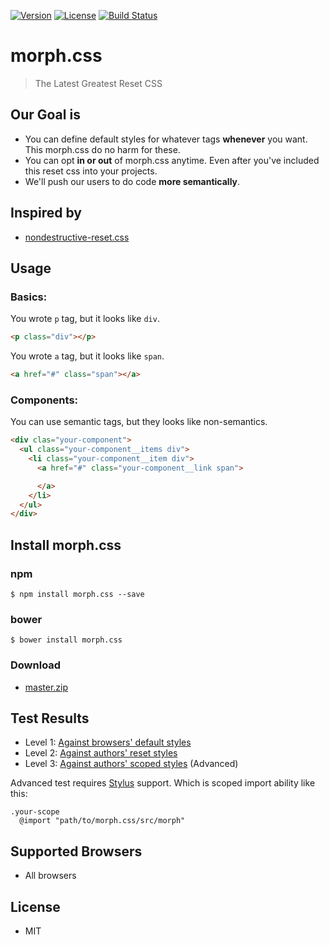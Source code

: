 [![Version](https://img.shields.io/npm/v/morph.css.svg)](https://www.npmjs.com/package/morph.css)
[![License](https://img.shields.io/npm/l/morph.css.svg)](https://github.com/internets-inc/morph.css/blob/master/LICENSE)
[![Build Status](https://travis-ci.org/internets-inc/morph.css.svg?branch=master)](https://travis-ci.org/internets-inc/morph.css)

# morph.css

> The Latest Greatest Reset CSS

## Our Goal is

- You can define default styles for whatever tags **whenever** you want. This morph.css do no harm for these.
- You can opt **in or out** of morph.css anytime. Even after you've included this reset css into your projects.
- We'll push our users to do code **more semantically**.

## Inspired by

- [nondestructive-reset.css](https://github.com/BYODKM/nondestructive-reset.css)

## Usage

### Basics:

You wrote `p` tag, but it looks like `div`.

```html
<p class="div"></p>
```

You wrote `a` tag, but it looks like `span`.

```html
<a href="#" class="span"></a>
```

### Components:

You can use semantic tags, but they looks like non-semantics.

```html
<div clas="your-component">
  <ul class="your-component__items div">
    <li class="your-component__item div">
      <a href="#" class="your-component__link span">

      </a>
    </li>
  </ul>
</div>
```

## Install morph.css

### npm

```
$ npm install morph.css --save
```

### bower

```
$ bower install morph.css
```

### Download
- [master.zip](https://github.com/internets-inc/morph.css/archive/master.zip)

## Test Results

- Level 1: [Against browsers' default styles](http://internets-inc.github.io/morph.css/test/level-1.html)
- Level 2: [Against authors' reset styles](http://internets-inc.github.io/morph.css/test/level-2.html)
- Level 3: [Against authors' scoped styles](http://internets-inc.github.io/morph.css/test/level-3.html) (Advanced)

Advanced test requires [Stylus](http://stylus-lang.com) support. Which is scoped import ability like this:

```stylus
.your-scope
  @import "path/to/morph.css/src/morph"
```

## Supported Browsers

- All browsers

## License

- MIT
